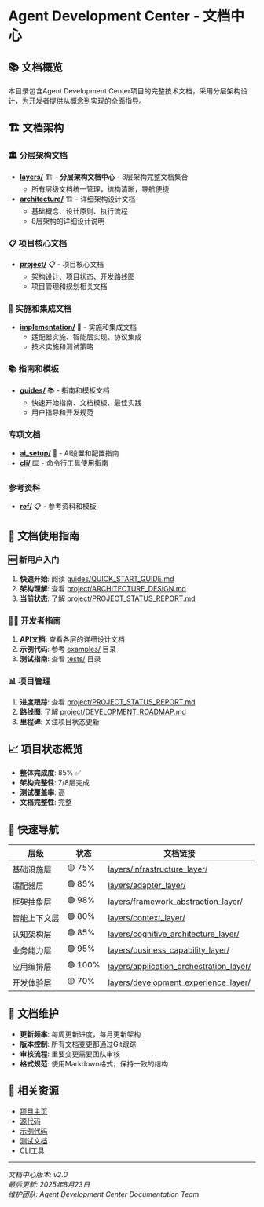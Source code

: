 # Agent Development Center - 文档中心

## 📚 文档概览

本目录包含Agent Development Center项目的完整技术文档，采用分层架构设计，为开发者提供从概念到实现的全面指导。

## 🏗️ 文档架构

### 🏛️ 分层架构文档
- **[layers/](./layers/)** 🏗️ - **分层架构文档中心** - 8层架构完整文档集合
  - 所有层级文档统一管理，结构清晰，导航便捷
- **[architecture/](./architecture/)** 🏗️ - 详细架构设计文档
  - 基础概念、设计原则、执行流程
  - 8层架构的详细设计说明

### 📋 项目核心文档
- **[project/](./project/)** 📋 - 项目核心文档
  - 架构设计、项目状态、开发路线图
  - 项目管理和规划相关文档

### 🔧 实施和集成文档
- **[implementation/](./implementation/)** 🔧 - 实施和集成文档
  - 适配器实施、智能层实现、协议集成
  - 技术实施和测试策略

### 📚 指南和模板
- **[guides/](./guides/)** 📚 - 指南和模板文档
  - 快速开始指南、文档模板、最佳实践
  - 用户指导和开发规范

### 专项文档
- **[ai_setup/](./ai_setup/)** 🤖 - AI设置和配置指南
- **[cli/](./cli/)** ⌨️ - 命令行工具使用指南

### 参考资料
- **[ref/](./ref/)** 📋 - 参考资料和模板

## 🎯 文档使用指南

### 🆕 新用户入门
1. **快速开始**: 阅读 [guides/QUICK_START_GUIDE.md](./guides/QUICK_START_GUIDE.md)
2. **架构理解**: 查看 [project/ARCHITECTURE_DESIGN.md](./project/ARCHITECTURE_DESIGN.md)
3. **当前状态**: 了解 [project/PROJECT_STATUS_REPORT.md](./project/PROJECT_STATUS_REPORT.md)

### 👨‍💻 开发者指南
1. **API文档**: 查看各层的详细设计文档
2. **示例代码**: 参考 [examples/](../examples/) 目录
3. **测试指南**: 查看 [tests/](../tests/) 目录

### 📊 项目管理
1. **进度跟踪**: 查看 [project/PROJECT_STATUS_REPORT.md](./project/PROJECT_STATUS_REPORT.md)
2. **路线图**: 了解 [project/DEVELOPMENT_ROADMAP.md](./project/DEVELOPMENT_ROADMAP.md)
3. **里程碑**: 关注项目状态更新

## 📈 项目状态概览

- **整体完成度**: 85% ✅
- **架构完整性**: 7/8层完成
- **测试覆盖率**: 高
- **文档完整性**: 完整

## 🔗 快速导航

| 层级 | 状态 | 文档链接 |
|------|------|----------|
| 基础设施层 | 🟡 75% | [layers/infrastructure_layer/](./layers/infrastructure_layer/) |
| 适配器层 | 🟢 85% | [layers/adapter_layer/](./layers/adapter_layer/) |
| 框架抽象层 | 🟢 98% | [layers/framework_abstraction_layer/](./layers/framework_abstraction_layer/) |
| 智能上下文层 | 🟢 80% | [layers/context_layer/](./layers/context_layer/) |
| 认知架构层 | 🟢 85% | [layers/cognitive_architecture_layer/](./layers/cognitive_architecture_layer/) |
| 业务能力层 | 🟢 95% | [layers/business_capability_layer/](./layers/business_capability_layer/) |
| 应用编排层 | 🟢 100% | [layers/application_orchestration_layer/](./layers/application_orchestration_layer/) |
| 开发体验层 | 🟡 70% | [layers/development_experience_layer/](./layers/development_experience_layer/) |

## 📝 文档维护

- **更新频率**: 每周更新进度，每月更新架构
- **版本控制**: 所有文档变更都通过Git跟踪
- **审核流程**: 重要变更需要团队审核
- **格式规范**: 使用Markdown格式，保持一致的结构

## 🔗 相关资源

- [项目主页](../README.md)
- [源代码](../layers/)
- [示例代码](../examples/)
- [测试文档](../tests/)
- [CLI工具](../adc)

---

*文档中心版本: v2.0*  
*最后更新: 2025年8月23日*  
*维护团队: Agent Development Center Documentation Team* 